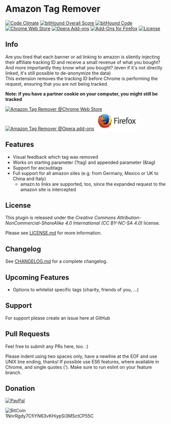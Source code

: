 # Amazon Tag Remover
[![Code Climate](https://codeclimate.com/github/timbru31/amazon-tag-remover/badges/gpa.svg)](https://codeclimate.com/github/timbru31/amazon-tag-remover)
[![bitHound Overall Score](https://www.bithound.io/github/timbru31/amazon-tag-remover/badges/score.svg)](https://www.bithound.io/github/timbru31/amazon-tag-remover)
[![bitHound Code](https://www.bithound.io/github/timbru31/amazon-tag-remover/badges/code.svg)](https://www.bithound.io/github/timbru31/amazon-tag-remover)
[![Chrome Web Store](https://img.shields.io/badge/Chrome%20Web%20Store-v0.3.1-orange.svg)](https://chrome.google.com/webstore/detail/amazon-tag-remover/mmajdhfdokfcaiadahjnffhbfjfkmcnc)
[![Opera Add-ons](https://img.shields.io/badge/Opera%20Add--ons-v0.3.1-orange.svg)](https://addons.opera.com/extensions/details/amazon-tag-remover/)
[![Add-Ons for Firefox](https://img.shields.io/badge/Add--ons%20for%20Firefox-v0.3.1-orange.svg)](https://addons.mozilla.org/firefox/addon/amazon-tag-remover/)
[![License](https://img.shields.io/badge/License-CC%20BY--NC--SA%204.0-blue.svg)](LICENSE.md)

## Info
Are you tired that each banner or ad linking to amazon is silently injecting their affiliate tracking ID and receive a small revenue of what you bought? And more importantly they know what you bought? (even if it's not directly linked, it's still possible to de-anonymize the data)  
This extension removes the tracking ID before Chrome is performing the request, ensuring that you are not being tracked.

**Note: if you have a partner cookie on your computer, you might still be tracked**

[![Amazon Tag Remover @Chrome Web Store](https://developer.chrome.com/webstore/images/ChromeWebStore_Badge_v2_206x58.png "Amazon Tag Remover @Chrome Web Store")](https://chrome.google.com/webstore/detail/amazon-tag-remover/mmajdhfdokfcaiadahjnffhbfjfkmcnc)
[<img alt="Amazon Tag Remover @Opera add-ons" src="https://dev.opera.com/extensions/branding-guidelines/addons_206x58_en@2x.png" height="58" width="206">](https://addons.opera.com/extensions/details/amazon-tag-remover/)
[<img alt="Amazon Tag Remover @Add-Ons for Firefox" src="./images/firefox_logo-wordmark-horiz_RGB.png" height="58">](https://addons.mozilla.org/firefox/addon/amazon-tag-remover/)

## Features
* Visual feedback which tag was removed
* Works on starting parameter (?tag) and appended parameter (&tag)
* Support for ascsubtags
* Full support for all amazon sites (e.g. from Germany, Mexico or UK to China and Italy)
  * amazn.to links are supported, too, since the expanded request to the amazon site is intercepted

## License
This plugin is released under the
*Creative Commons Attribution-NonCommercial-ShareAlike 4.0 International (CC BY-NC-SA 4.0)* license.

Please see [LICENSE.md](LICENSE.md) for more information.

## Changelog
See [CHANGELOG.md](CHANGELOG.md) for a complete changelog.

## Upcoming Features
* Options to whitelist specific tags (charity, friends of you, ...)

## Support
For support please create an issue here at GitHub

## Pull Requests
Feel free to submit any PRs here, too. :)

Please indent using two spaces only, have a newline at the EOF and use UNIX line ending, thanks!
If possible use ES6 features, where available in Chrome, and single quotes ('). Make sure to run eslint on your feature branch.

## Donation
[![PayPal](https://www.paypalobjects.com/en_US/i/btn/btn_donateCC_LG.gif "Donation via PayPal")](https://www.paypal.com/cgi-bin/webscr?cmd=_s-xclick&hosted_button_id=T9TEV7Q88B9M2)

![BitCoin](https://dustplanet.de/wp-content/uploads/2015/01/bitcoin-logo-plain.png "Donation via BitCoins")  
1NnrRgdy7CfiYN63vKHiypSi3MSctCP55C
